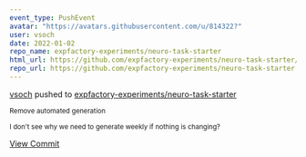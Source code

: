 ```yaml
---
event_type: PushEvent
avatar: "https://avatars.githubusercontent.com/u/814322?"
user: vsoch
date: 2022-01-02
repo_name: expfactory-experiments/neuro-task-starter
html_url: https://github.com/expfactory-experiments/neuro-task-starter/commit/dcd79c1f3aceccde5800d861c6f10525ad9426a7
repo_url: https://github.com/expfactory-experiments/neuro-task-starter
---
```


<a href='https://github.com/vsoch' target='_blank'>vsoch</a> pushed to <a href='https://github.com/expfactory-experiments/neuro-task-starter' target='_blank'>expfactory-experiments/neuro-task-starter</a>

<small>Remove automated generation

I don't see why we need to generate weekly if nothing is changing?</small>

<a href='https://github.com/expfactory-experiments/neuro-task-starter/commit/dcd79c1f3aceccde5800d861c6f10525ad9426a7' target='_blank'>View Commit</a>